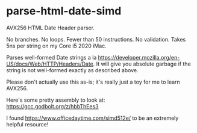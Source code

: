 # parse-html-date-simd
AVX256 HTML Date Header parser. 

No branches. No loops. Fewer than 50 instructions. No validation. Takes 5ns per string on my Core i5 2020 iMac.

Parses well-formed Date strings a la https://developer.mozilla.org/en-US/docs/Web/HTTP/Headers/Date.
It will give you absolute garbage if the string is not well-formed exactly as described above.

Please don't actually use this as-is; it's really just a toy for me to learn AVX256.

Here's some pretty assembly to look at: https://gcc.godbolt.org/z/hbbThEes3

I found https://www.officedaytime.com/simd512e/ to be an extremely helpful resource!
